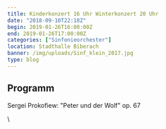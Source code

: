 ```yaml
---
title: Kinderkonzert 16 Uhr Winterkonzert 20 Uhr
date: "2018-09-10T22:18Z"
begin: 2019-01-26T16:00:00Z
end: 2019-01-26T17:00:00Z
categories: ["Sinfonieorchester"]
location: Stadthalle Biberach
banner: /img/uploads/Sinf_klein_2017.jpg
type: blog
---
```

## Programm

<p>Sergei Prokofiew: &quot;Peter und der Wolf&quot; op. 67</p>
\

